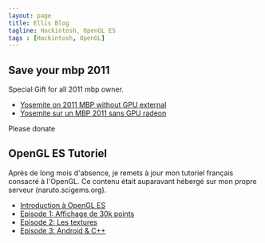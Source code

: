```yaml
---
layout: page
title: Ellis Blog
tagline: Hackintosh, OpenGL ES
tags : [Hackintosh, OpenGL]
---
```


## Save your mbp 2011

Special Gift for all 2011 mbp owner.

<ul class="posts">
	<li><a href="{{ BASE_PATH }}/mbp2011/Mbp2011.html">Yosemite on 2011 MBP without GPU external</a></li>
 	<li><a href="{{ BASE_PATH }}/mbp2011/Mbp2011_fr.html">Yosemite sur un MBP 2011 sans GPU radeon</a></li>
 </ul>

Please donate 

## OpenGL ES Tutoriel

Après de long mois d'absence, je remets à jour mon tutoriel français consacré à l'OpenGL.
Ce contenu était auparavant hébergé sur mon propre serveur (naruto.scigems.org).

<ul class="posts">
    <li><a href="{{ BASE_PATH }}/opengles/Introduction.html">Introduction à OpenGL ES</a></li>
    <li><a href="{{ BASE_PATH }}/opengles/Episode1.html">Episode 1: Affichage de 30k points</a></li>
    <li><a href="{{ BASE_PATH }}/opengles/Episode2.html">Episode 2: Les textures</a></li>
    <li><a href="{{ BASE_PATH }}/opengles/Episode3.html">Episode 3: Android & C++</a></li>
</ul>

